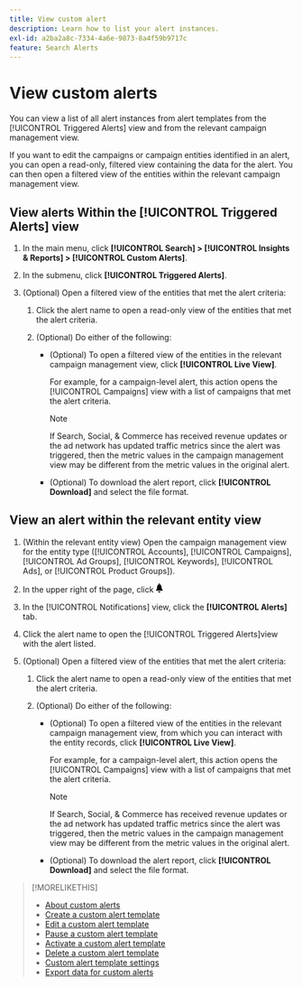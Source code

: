 ```yaml
---
title: View custom alert
description: Learn how to list your alert instances.
exl-id: a2ba2a8c-7334-4a6e-9873-8a4f59b9717c
feature: Search Alerts
---
```

# View custom alerts

You can view a list of all alert instances from alert templates from the [!UICONTROL Triggered Alerts] view and from the relevant campaign management view.

If you want to edit the campaigns or campaign entities identified in an alert, you can open a read-only, filtered view containing the data for the alert. You can then open a filtered view of the entities within the relevant campaign management view.

## View alerts Within the [!UICONTROL Triggered Alerts] view

1. In the main menu, click **[!UICONTROL Search] > [!UICONTROL Insights & Reports] > [!UICONTROL Custom Alerts]**.

1. In the submenu, click **[!UICONTROL Triggered Alerts]**.

1. (Optional) Open a filtered view of the entities that met the alert criteria:
   
   1. Click the alert name to open a read-only view of the entities that met the alert criteria.
   
   1. (Optional) Do either of the following:
     
      * (Optional) To open a filtered view of the entities in the relevant campaign management view, click **[!UICONTROL Live View]**.
     
        For example, for a campaign-level alert, this action opens the [!UICONTROL Campaigns] view with a list of campaigns that met the alert criteria.
        
        >[!NOTE]
        >
        >If Search, Social, & Commerce has received revenue updates or the ad network has updated traffic metrics since the alert was triggered, then the metric values in the campaign management view may be different from the metric values in the original alert.
        
       * (Optional) To download the alert report, click **[!UICONTROL Download]** and select the file format.

## View an alert within the relevant entity view

1. (Within the relevant entity view) Open the campaign management view for the entity type ([!UICONTROL Accounts], [!UICONTROL Campaigns], [!UICONTROL Ad Groups], [!UICONTROL Keywords], [!UICONTROL Ads], or [!UICONTROL Product Groups]).

1. In the upper right of the page, click ![Notifications](/help/search-social-commerce/assets/notifications-panel.png "Notifications")

1. In the [!UICONTROL Notifications] view, click the **[!UICONTROL Alerts]** tab.

1. Click the alert name to open the [!UICONTROL Triggered Alerts]view with the alert listed. 

1. (Optional) Open a filtered view of the entities that met the alert criteria:
   
   1. Click the alert name to open a read-only view of the entities that met the alert criteria.
   
   1. (Optional) Do either of the following:
     
      * (Optional) To open a filtered view of the entities in the relevant campaign management view, from which you can interact with the entity records, click **[!UICONTROL Live View]**.
        
        For example, for a campaign-level alert, this action opens the [!UICONTROL Campaigns] view with a list of campaigns that met the alert criteria.
        
        >[!NOTE]
        >
        >If Search, Social, & Commerce has received revenue updates or the ad network has updated traffic metrics since the alert was triggered, then the metric values in the campaign management view may be different from the metric values in the original alert.
      
      * (Optional) To download the alert report, click **[!UICONTROL Download]** and select the file format.


>[!MORELIKETHIS]
>
>* [About custom alerts](alert-about.md)
>* [Create a custom alert template](alert-template-create.md)
>* [Edit a custom alert template](alert-template-edit.md)
>* [Pause a custom alert template](alert-template-pause.md)
>* [Activate a custom alert template](alert-template-activate.md)
>* [Delete a custom alert template](alert-template-delete.md)
>* [Custom alert template settings](alert-template-settings.md)
>* [Export data for custom alerts](alert-export-data.md)
